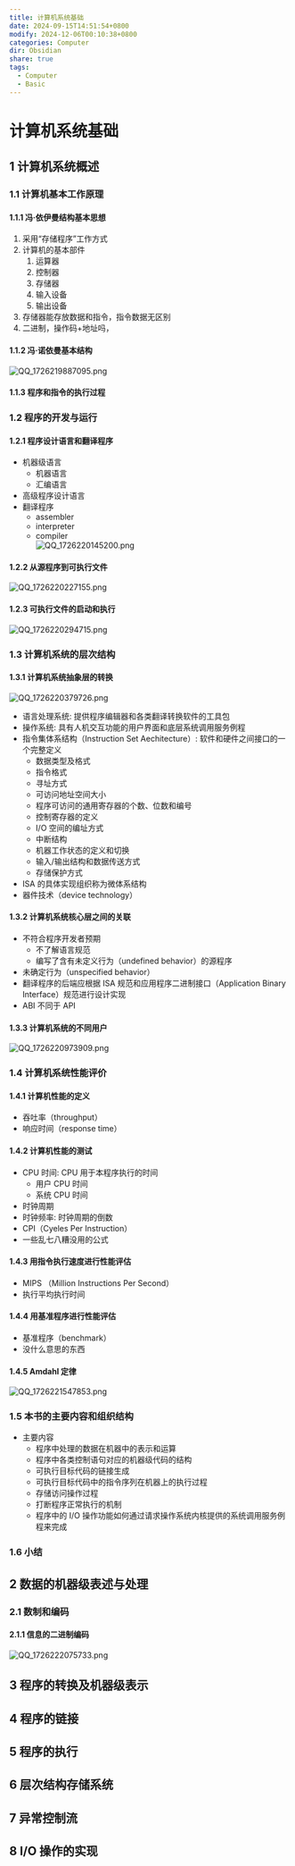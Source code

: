 ```yaml
---
title: 计算机系统基础
date: 2024-09-15T14:51:54+0800
modify: 2024-12-06T00:10:38+0800
categories: Computer
dir: Obsidian
share: true
tags:
  - Computer
  - Basic
---
```


# 计算机系统基础

## 1 计算机系统概述

### 1.1 计算机基本工作原理

#### 1.1.1 冯·依伊曼结构基本思想

1. 采用“存储程序”工作方式
2. 计算机的基本部件
	1. 运算器
	2. 控制器
	3. 存储器
	4. 输入设备
	5. 输出设备
3. 存储器能存放数据和指令，指令数据无区别
4. 二进制，操作码+地址吗，

#### 1.1.2 冯·诺依曼基本结构

![QQ_1726219887095.png](https://cdn.jsdelivr.net/gh/WncFht/picture/202409131731157.png)

#### 1.1.3 程序和指令的执行过程

### 1.2 程序的开发与运行

#### 1.2.1 程序设计语言和翻译程序

- 机器级语言
	- 机器语言
	- 汇编语言
- 高级程序设计语言
- 翻译程序
	- assembler
	- interpreter
	- compiler  
![QQ_1726220145200.png](https://cdn.jsdelivr.net/gh/WncFht/picture/202409131735368.png)

#### 1.2.2 从源程序到可执行文件

![QQ_1726220227155.png](https://cdn.jsdelivr.net/gh/WncFht/picture/202409131737207.png)

#### 1.2.3 可执行文件的启动和执行

![QQ_1726220294715.png](https://cdn.jsdelivr.net/gh/WncFht/picture/202409131738761.png)

### 1.3 计算机系统的层次结构

#### 1.3.1 计算机系统抽象层的转换

![QQ_1726220379726.png](https://cdn.jsdelivr.net/gh/WncFht/picture/202409131739111.png)

- 语言处理系统: 提供程序编辑器和各类翻译转换软件的工具包
- 操作系统: 具有人机交互功能的用户界面和底层系统调用服务例程
- 指令集体系结构（Instruction Set Aechitecture）: 软件和硬件之间接口的一个完整定义
	- 数据类型及格式
	- 指令格式
	- 寻址方式
	- 可访问地址空间大小
	- 程序可访问的通用寄存器的个数、位数和编号
	- 控制寄存器的定义
	- I/O 空间的编址方式
	- 中断结构
	- 机器工作状态的定义和切换
	- 输入/输出结构和数据传送方式
	- 存储保护方式
- ISA 的具体实现组织称为微体系结构
- 器件技术（device technology）

#### 1.3.2 计算机系统核心层之间的关联

- 不符合程序开发者预期
	- 不了解语言规范
	- 编写了含有未定义行为（undefined behavior）的源程序
- 未确定行为（unspecified behavior）
- 翻译程序的后端应根据 ISA 规范和应用程序二进制接口（Application Binary Interface）规范进行设计实现
- ABI 不同于 API

#### 1.3.3 计算机系统的不同用户

![QQ_1726220973909.png](https://cdn.jsdelivr.net/gh/WncFht/picture/202409131749038.png)

### 1.4 计算机系统性能评价

#### 1.4.1 计算机性能的定义

- 吞吐率（throughput）
- 响应时间（response time）

#### 1.4.2 计算机性能的测试

- CPU 时间: CPU 用于本程序执行的时间
	- 用户 CPU 时间
	- 系统 CPU 时间
- 时钟周期
- 时钟频率: 时钟周期的倒数
- CPI（Cyeles Per Instruction）
- 一些乱七八糟没用的公式

#### 1.4.3 用指令执行速度进行性能评估

- MIPS （Million Instructions Per Second）
- 执行平均执行时间

#### 1.4.4 用基准程序进行性能评估

- 基准程序（benchmark）
- 没什么意思的东西

#### 1.4.5 Amdahl 定律

![QQ_1726221547853.png](https://cdn.jsdelivr.net/gh/WncFht/picture/202409131759428.png)

### 1.5 本书的主要内容和组织结构

- 主要内容
	- 程序中处理的数据在机器中的表示和运算
	- 程序中各类控制语句对应的机器级代码的结构
	- 可执行目标代码的链接生成
	- 可执行目标代码中的指令序列在机器上的执行过程
	- 存储访问操作过程
	- 打断程序正常执行的机制
	- 程序中的 I/O 操作功能如何通过请求操作系统内核提供的系统调用服务例程来完成

### 1.6 小结

## 2 数据的机器级表述与处理

### 2.1 数制和编码

#### 2.1.1 信息的二进制编码

![QQ_1726222075733.png](https://cdn.jsdelivr.net/gh/WncFht/picture/202409131807550.png)

## 3 程序的转换及机器级表示

## 4 程序的链接

## 5 程序的执行

## 6 层次结构存储系统

## 7 异常控制流 

## 8 I/O 操作的实现